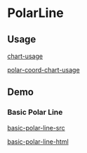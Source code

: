 # PolarLine

## Usage

[chart-usage](chart-usage.md ':include')

[polar-coord-chart-usage](polar-coord-chart-usage.md ':include')

## Demo

### Basic Polar Line

[basic-polar-line-src](../_media/polar-line/basic-polar-line-src.md ':include')

[basic-polar-line-html](../_media/polar-line/basic-polar-line.html ':include :type=iframe')
